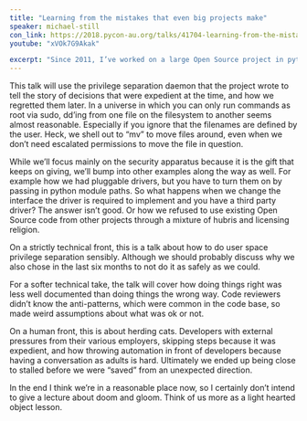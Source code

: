 ```yaml
---
title: "Learning from the mistakes that even big projects make"
speaker: michael-still
con_link: https://2018.pycon-au.org/talks/41704-learning-from-the-mistakes-that-even-big-projects-make/
youtube: "xVOk7G9Akak"

excerpt: "Since 2011, I’ve worked on a large Open Source project in python. It kind of got out of hand – 1000s of developers and millions of lines of code. Yet despite being well resourced, we made the same mistakes that those tiny scripts you whip up to solve a small problem make. Come learn from our fail."
---
```


This talk will use the privilege separation daemon that the project wrote to tell the story of decisions that were expedient at the time, and how we regretted them later. In a universe in which you can only run commands as root via sudo, dd’ing from one file on the filesystem to another seems almost reasonable. Especially if you ignore that the filenames are defined by the user. Heck, we shell out to “mv” to move files around, even when we don’t need escalated permissions to move the file in question.

While we’ll focus mainly on the security apparatus because it is the gift that keeps on giving, we’ll bump into other examples along the way as well. For example how we had pluggable drivers, but you have to turn them on by passing in python module paths. So what happens when we change the interface the driver is required to implement and you have a third party driver? The answer isn’t good. Or how we refused to use existing Open Source code from other projects through a mixture of hubris and licensing religion.

On a strictly technical front, this is a talk about how to do user space privilege separation sensibly. Although we should probably discuss why we also chose in the last six months to not do it as safely as we could.

For a softer technical take, the talk will cover how doing things right was less well documented than doing things the wrong way. Code reviewers didn’t know the anti-patterns, which were common in the code base, so made weird assumptions about what was ok or not.

On a human front, this is about herding cats. Developers with external pressures from their various employers, skipping steps because it was expedient, and how throwing automation in front of developers because having a conversation as adults is hard. Ultimately we ended up being close to stalled before we were “saved” from an unexpected direction.

In the end I think we’re in a reasonable place now, so I certainly don’t intend to give a lecture about doom and gloom. Think of us more as a light hearted object lesson.